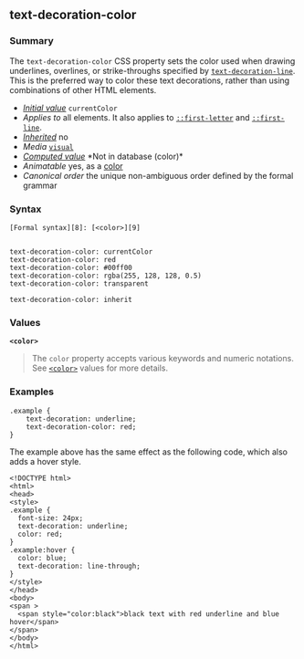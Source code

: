 ## text-decoration-color

### Summary

The `text-decoration-color` CSS property sets the color used when drawing underlines, overlines, or strike-throughs specified by [`text-decoration-line`][0]. This is the preferred way to color these text decorations, rather than using combinations of other HTML elements.

* _[Initial value][1]_ `currentColor` 
* _Applies to_ all elements. It also applies to [`::first-letter`][2] and [`::first-line`][3]. 
* _[Inherited][4]_ no 
* _Media_ [`visual`][5] 
* _[Computed value][6]_ \*Not in database (color)\* 
* _Animatable_ yes, as a [color][7] 
* _Canonical order_ the unique non-ambiguous order defined by the formal grammar

### Syntax

    [Formal syntax][8]: [<color>][9]
    

    text-decoration-color: currentColor
    text-decoration-color: red
    text-decoration-color: #00ff00
    text-decoration-color: rgba(255, 128, 128, 0.5)
    text-decoration-color: transparent
    
    text-decoration-color: inherit
    

### Values

**`<color>`**

> The `color` property accepts various keywords and numeric notations. See [`<color>`][10] values for more details.

### Examples

    .example { 
        text-decoration: underline;
        text-decoration-color: red;
    }
    

The example above has the same effect as the following code, which also adds a hover style.

    <!DOCTYPE html>
    <html>
    <head>
    <style>
    .example {
      font-size: 24px;
      text-decoration: underline;
      color: red;
    }
    .example:hover {
      color: blue;
      text-decoration: line-through;
    }
    </style>
    </head>
    <body>
    <span >
      <span style="color:black">black text with red underline and blue hover</span>
    </span>
    </body>
    </html>
    



[0]: https://developer.mozilla.org/en/docs/Web/CSS/text-decoration-line "The text-decoration-line CSS property sets what kind of line decorations are added to an element."
[1]: https://developer.mozilla.org/en/docs/CSS/initial_value
[2]: https://developer.mozilla.org/en/docs/Web/CSS/::first-letter "The ::first-letter CSS pseudo-element selects the first letter of the first line of a block, if it is not preceded by any other content (such as images or inline tables) on its line."
[3]: https://developer.mozilla.org/en/docs/Web/CSS/::first-line "The ::first-line CSS pseudo-element applies styles only to the first line of an element. The amount of the text on the first line depends of numerous factors, like the width of the elements or of the document, but also of the font size of the text. As all pseudo-elements, the selectors containing ::first-line does not match any real HTML element."
[4]: https://developer.mozilla.org/en/docs/CSS/inheritance
[5]: https://developer.mozilla.org/en/docs/CSS/@media#Media_groups
[6]: https://developer.mozilla.org/en/docs/CSS/computed_value
[7]: https://developer.mozilla.org/en/docs/CSS/color_value#Interpolation "Values of the <color> CSS data type are interpolated on each of their red, green, blue components, each handled as a real, floating-point number. Note that interpolation of colors happens in the alpha-premultiplied sRGBA color space to prevent unexpected grey colors to appear."
[8]: https://developer.mozilla.org/en/docs/CSS/Value_definition_syntax "CSS/Value_definition_syntax"
[9]: https://developer.mozilla.org/en/docs/Web/CSS/color_value
[10]: https://developer.mozilla.org/en/docs/Web/CSS/color_value "The documentation about this has not yet been written; please consider contributing!"